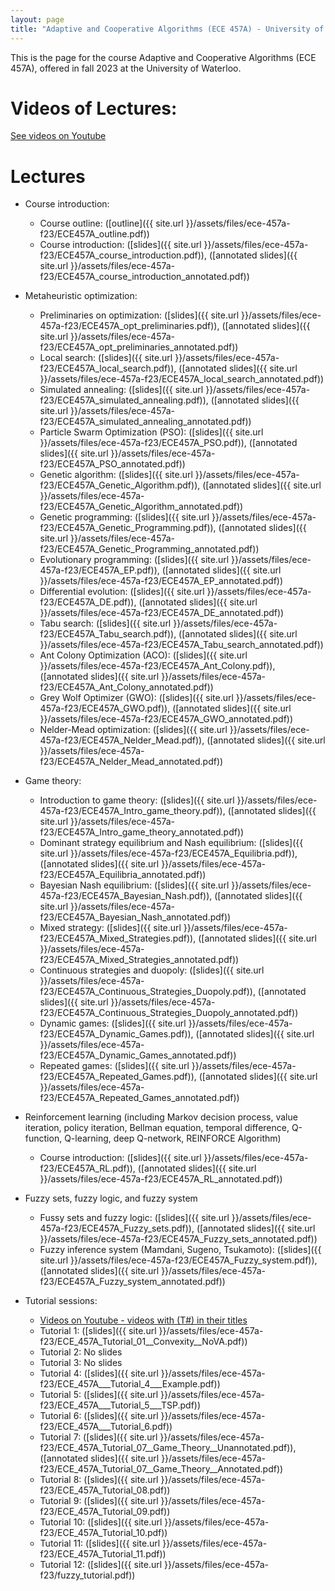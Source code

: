 ```yaml
---
layout: page
title: "Adaptive and Cooperative Algorithms (ECE 457A) - University of Waterloo"
---
```


This is the page for the course Adaptive and Cooperative Algorithms (ECE 457A), offered in fall 2023 at the University of Waterloo.

# Videos of Lectures:

[See videos on Youtube](https://www.youtube.com/playlist?list=PLPrxGIUWsqP2bR-H5mEw8EMYByeaQklOI)

# Lectures

- Course introduction:
  - Course outline: ([outline]({{ site.url }}/assets/files/ece-457a-f23/ECE457A_outline.pdf))
  - Course introduction: ([slides]({{ site.url }}/assets/files/ece-457a-f23/ECE457A_course_introduction.pdf)), ([annotated slides]({{ site.url }}/assets/files/ece-457a-f23/ECE457A_course_introduction_annotated.pdf))
- Metaheuristic optimization:
  - Preliminaries on optimization: ([slides]({{ site.url }}/assets/files/ece-457a-f23/ECE457A_opt_preliminaries.pdf)), ([annotated slides]({{ site.url }}/assets/files/ece-457a-f23/ECE457A_opt_preliminaries_annotated.pdf))
  - Local search: ([slides]({{ site.url }}/assets/files/ece-457a-f23/ECE457A_local_search.pdf)), ([annotated slides]({{ site.url }}/assets/files/ece-457a-f23/ECE457A_local_search_annotated.pdf))
  - Simulated annealing: ([slides]({{ site.url }}/assets/files/ece-457a-f23/ECE457A_simulated_annealing.pdf)), ([annotated slides]({{ site.url }}/assets/files/ece-457a-f23/ECE457A_simulated_annealing_annotated.pdf))
  - Particle Swarm Optimization (PSO): ([slides]({{ site.url }}/assets/files/ece-457a-f23/ECE457A_PSO.pdf)), ([annotated slides]({{ site.url }}/assets/files/ece-457a-f23/ECE457A_PSO_annotated.pdf))
  - Genetic algorithm: ([slides]({{ site.url }}/assets/files/ece-457a-f23/ECE457A_Genetic_Algorithm.pdf)), ([annotated slides]({{ site.url }}/assets/files/ece-457a-f23/ECE457A_Genetic_Algorithm_annotated.pdf))
  - Genetic programming: ([slides]({{ site.url }}/assets/files/ece-457a-f23/ECE457A_Genetic_Programming.pdf)), ([annotated slides]({{ site.url }}/assets/files/ece-457a-f23/ECE457A_Genetic_Programming_annotated.pdf))
  - Evolutionary programming: ([slides]({{ site.url }}/assets/files/ece-457a-f23/ECE457A_EP.pdf)), ([annotated slides]({{ site.url }}/assets/files/ece-457a-f23/ECE457A_EP_annotated.pdf))
  - Differential evolution: ([slides]({{ site.url }}/assets/files/ece-457a-f23/ECE457A_DE.pdf)), ([annotated slides]({{ site.url }}/assets/files/ece-457a-f23/ECE457A_DE_annotated.pdf))
  - Tabu search: ([slides]({{ site.url }}/assets/files/ece-457a-f23/ECE457A_Tabu_search.pdf)), ([annotated slides]({{ site.url }}/assets/files/ece-457a-f23/ECE457A_Tabu_search_annotated.pdf))
  - Ant Colony Optimization (ACO): ([slides]({{ site.url }}/assets/files/ece-457a-f23/ECE457A_Ant_Colony.pdf)), ([annotated slides]({{ site.url }}/assets/files/ece-457a-f23/ECE457A_Ant_Colony_annotated.pdf))
  - Grey Wolf Optimizer (GWO): ([slides]({{ site.url }}/assets/files/ece-457a-f23/ECE457A_GWO.pdf)), ([annotated slides]({{ site.url }}/assets/files/ece-457a-f23/ECE457A_GWO_annotated.pdf))
  - Nelder-Mead optimization: ([slides]({{ site.url }}/assets/files/ece-457a-f23/ECE457A_Nelder_Mead.pdf)), ([annotated slides]({{ site.url }}/assets/files/ece-457a-f23/ECE457A_Nelder_Mead_annotated.pdf))
- Game theory:
  - Introduction to game theory: ([slides]({{ site.url }}/assets/files/ece-457a-f23/ECE457A_Intro_game_theory.pdf)), ([annotated slides]({{ site.url }}/assets/files/ece-457a-f23/ECE457A_Intro_game_theory_annotated.pdf))
  - Dominant strategy equilibrium and Nash equilibrium: ([slides]({{ site.url }}/assets/files/ece-457a-f23/ECE457A_Equilibria.pdf)), ([annotated slides]({{ site.url }}/assets/files/ece-457a-f23/ECE457A_Equilibria_annotated.pdf))
  - Bayesian Nash equilibrium: ([slides]({{ site.url }}/assets/files/ece-457a-f23/ECE457A_Bayesian_Nash.pdf)), ([annotated slides]({{ site.url }}/assets/files/ece-457a-f23/ECE457A_Bayesian_Nash_annotated.pdf))
  - Mixed strategy: ([slides]({{ site.url }}/assets/files/ece-457a-f23/ECE457A_Mixed_Strategies.pdf)), ([annotated slides]({{ site.url }}/assets/files/ece-457a-f23/ECE457A_Mixed_Strategies_annotated.pdf))
  - Continuous strategies and duopoly: ([slides]({{ site.url }}/assets/files/ece-457a-f23/ECE457A_Continuous_Strategies_Duopoly.pdf)), ([annotated slides]({{ site.url }}/assets/files/ece-457a-f23/ECE457A_Continuous_Strategies_Duopoly_annotated.pdf))
  - Dynamic games: ([slides]({{ site.url }}/assets/files/ece-457a-f23/ECE457A_Dynamic_Games.pdf)), ([annotated slides]({{ site.url }}/assets/files/ece-457a-f23/ECE457A_Dynamic_Games_annotated.pdf))
  - Repeated games: ([slides]({{ site.url }}/assets/files/ece-457a-f23/ECE457A_Repeated_Games.pdf)), ([annotated slides]({{ site.url }}/assets/files/ece-457a-f23/ECE457A_Repeated_Games_annotated.pdf))
- Reinforcement learning (including Markov decision process, value iteration, policy iteration, Bellman equation, temporal difference, Q-function, Q-learning, deep Q-network, REINFORCE Algorithm)
  - Course introduction: ([slides]({{ site.url }}/assets/files/ece-457a-f23/ECE457A_RL.pdf)), ([annotated slides]({{ site.url }}/assets/files/ece-457a-f23/ECE457A_RL_annotated.pdf))
- Fuzzy sets, fuzzy logic, and fuzzy system
  - Fussy sets and fuzzy logic: ([slides]({{ site.url }}/assets/files/ece-457a-f23/ECE457A_Fuzzy_sets.pdf)), ([annotated slides]({{ site.url }}/assets/files/ece-457a-f23/ECE457A_Fuzzy_sets_annotated.pdf))
  - Fuzzy inference system (Mamdani, Sugeno, Tsukamoto): ([slides]({{ site.url }}/assets/files/ece-457a-f23/ECE457A_Fuzzy_system.pdf)), ([annotated slides]({{ site.url }}/assets/files/ece-457a-f23/ECE457A_Fuzzy_system_annotated.pdf))
 
- Tutorial sessions:
  - [Videos on Youtube - videos with (T#) in their titles](https://www.youtube.com/playlist?list=PLPrxGIUWsqP2bR-H5mEw8EMYByeaQklOI)
  - Tutorial 1: ([slides]({{ site.url }}/assets/files/ece-457a-f23/ECE_457A_Tutorial_01__Convexity__NoVA.pdf))
  - Tutorial 2: No slides
  - Tutorial 3: No slides
  - Tutorial 4: ([slides]({{ site.url }}/assets/files/ece-457a-f23/ECE_457A___Tutorial_4___Example.pdf))
  - Tutorial 5: ([slides]({{ site.url }}/assets/files/ece-457a-f23/ECE_457A___Tutorial_5___TSP.pdf))
  - Tutorial 6: ([slides]({{ site.url }}/assets/files/ece-457a-f23/ECE_457A___Tutorial_6.pdf))
  - Tutorial 7: ([slides]({{ site.url }}/assets/files/ece-457a-f23/ECE_457A_Tutorial_07__Game_Theory__Unannotated.pdf)), ([annotated slides]({{ site.url }}/assets/files/ece-457a-f23/ECE_457A_Tutorial_07__Game_Theory__Annotated.pdf))
  - Tutorial 8: ([slides]({{ site.url }}/assets/files/ece-457a-f23/ECE_457A_Tutorial_08.pdf))
  - Tutorial 9: ([slides]({{ site.url }}/assets/files/ece-457a-f23/ECE_457A_Tutorial_09.pdf))
  - Tutorial 10: ([slides]({{ site.url }}/assets/files/ece-457a-f23/ECE_457A_Tutorial_10.pdf))
  - Tutorial 11: ([slides]({{ site.url }}/assets/files/ece-457a-f23/ECE_457A_Tutorial_11.pdf))
  - Tutorial 12: ([slides]({{ site.url }}/assets/files/ece-457a-f23/fuzzy_tutorial.pdf))
